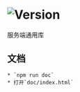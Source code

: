 # ![Version](https://img.shields.io/badge/version-14.212.74-green.svg)

服务端通用库

## 文档
    * `npm run doc`
    * 打开`doc/index.html`